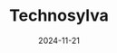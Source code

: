 ---  
layout: startup_page  
title: "Technosylva"  
id: "technosylva.com"  
permalink: "/technosylvatechnosylva.com11212024/"  
website: "https://technosylva.com/"  
funding_round: "Growth Round"  
funding_amount: ""  
investors: "General Atlantic, TA Associates"  
about: "Technosylva provides catastrophic event simulation modeling, risk analysis, and operational response solutions. Its cloud-native, AI-driven software offers real-time, predictive insights on environmental risks for electric utilities, insurance, financial services, and government agencies. The platform helps mitigate the impact of natural disasters."  
markets: "Software, AI, Risk Management, Environmental Risk, Natural Disaster Modeling, Business/Productivity Software, Artificial Intelligence & Machine Learning"  
hq: "San Diego, California, United States"  
founded_year: "1997"  
linkedin: "https://www.linkedin.com/company/technosylva"  
twitter: "https://twitter.com/technosylva"  
instagram: ""  
facebook: "https://www.facebook.com/technosylva"  
crunchbase: "https://www.crunchbase.com/organization/technosylva"  
pitchbook: "https://pitchbook.com/profiles/company/272598-31"  

date_display: "21-Nov-2024"  
date: "2024-11-21"

# SEO Optimization  
meta_title: "Technosylva - Growth Round"  
meta_description: "Technosylva, Technosylva provides catastrophic event simulation modeling, risk analysis, and operational response solutions. Its cloud-native, AI-driven software o..."  
meta_keywords: "Technosylva, Software, AI, Risk Management, Environmental Risk, Natural Disaster Modeling, Business/Productivity Software, Artificial Intelligence & Machine Learning, Growth Round funding"  
canonical_url: "https://startup.projectstartups.com/technosylvatechnosylva.com11212024/"  
---